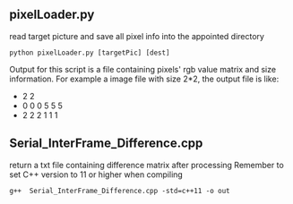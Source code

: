 ## pixelLoader.py
read target picture and save all pixel info into the appointed directory
```
python pixelLoader.py [targetPic] [dest]
```
Output for this script is a file containing pixels' rgb value matrix and size information. For example a image file with size 2*2, the output file is like:

- 2 2
- 0 0 0 5 5 5
- 2 2 2 1 1 1

## Serial_InterFrame_Difference.cpp
return a txt file containing difference matrix after processing
Remember to set C++ version to 11 or higher when compiling
```
g++  Serial_InterFrame_Difference.cpp -std=c++11 -o out
```
